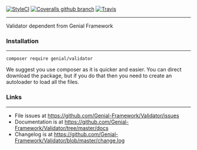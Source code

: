 [![StyleCI](https://styleci.io/repos/114030042/shield?branch=master)](https://styleci.io/repos/114030042) [![Coveralls github branch](https://img.shields.io/coveralls/github/Genial-Framework/Validator/master.svg?style=flat-square)](https://coveralls.io/github/Genial-Framework/Validator?branch=master) [![Travis](https://img.shields.io/travis/Genial-Framework/Validator.svg?style=flat-square)](https://travis-ci.org/Genial-Framework/Validator)

-------
Validator dependent from Genial Framework

### Installation

-------
```
composer require genial/validator
```

We suggest you use composer as it is quicker and easier. You can direct download the package, but if you do that then you need to create an autoloader to load all the files.

### Links

-------
- File issues at https://github.com/Genial-Framework/Validator/issues
- Documentation is at https://github.com/Genial-Framework/Validator/tree/master/docs
- Changelog is at https://github.com/Genial-Framework/Validator/blob/master/change.log
